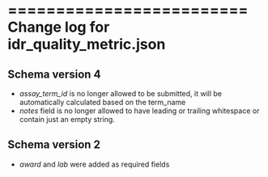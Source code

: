 =========================
Change log for idr_quality_metric.json
=========================

Schema version 4
-----------------

* *assay_term_id* is no longer allowed to be submitted, it will be automatically calculated based on the term_name
* *notes* field is no longer allowed to have leading or trailing whitespace or contain just an empty string.

Schema version 2
----------------

* *award* and *lab* were added as required fields